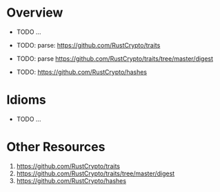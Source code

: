 # Overview
- TODO ...


- TODO: parse: https://github.com/RustCrypto/traits
- TODO: parse https://github.com/RustCrypto/traits/tree/master/digest
- TODO: https://github.com/RustCrypto/hashes


# Idioms
- TODO ...



# Other Resources
1. https://github.com/RustCrypto/traits
1. https://github.com/RustCrypto/traits/tree/master/digest
1. https://github.com/RustCrypto/hashes
